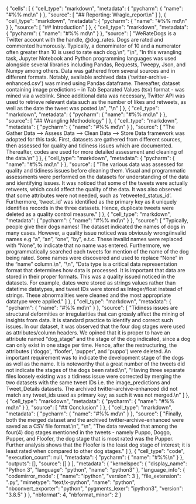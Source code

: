 {
 "cells": [
  {
   "cell_type": "markdown",
   "metadata": {
    "pycharm": {
     "name": "#%% md\n"
    }
   },
   "source": [
    "## Reporting: Wragle_report\n"
   ]
  },
  {
   "cell_type": "markdown",
   "metadata": {
    "pycharm": {
     "name": "#%% md\n"
    }
   },
   "source": [
    "## Introduction"
   ]
  },
  {
   "cell_type": "markdown",
   "metadata": {
    "pycharm": {
     "name": "#%% md\n"
    }
   },
   "source": [
    "WeRateDogs is a Twitter account with the handle, @dog_rates. Dogs are rated and commented humorously. Typically, a denominator of 10 and a numerator often greater than 10 is used to rate each dog.\n",
    "\n",
    "In this wrangling task, Jupyter Notebook and Python programming languages was used alongside several libraries including Pandas, Requests, Tweepy, Json, and Numpy among others. Data was gathered from several sources and in different formats. Notably, available archived data ('twitter-archive-enhanced.csv') was mined using Pandas dataframe. Thereafter, dataset containing image predictions – in Tab Separated Values (tsv) format - was mined via a weblink. Since additional data was necessary, Twitter API was used to retrieve relevant data such as the number of likes and retweets, as well as the date the tweet was posted.\n",
    "\n"
   ]
  },
  {
   "cell_type": "markdown",
   "metadata": {
    "pycharm": {
     "name": "#%% md\n"
    }
   },
   "source": [
    "## Wrangling Methodology"
   ]
  },
  {
   "cell_type": "markdown",
   "metadata": {
    "pycharm": {
     "name": "#%% md\n"
    }
   },
   "source": [
    "The Gather Data --> Assess Data --> Clean Data --> Store Data framework was adopted for this task. First, datasets are gathered from different sources, then assessed for quality and tidiness issues which are documented.  Thereafter, codes are used for more detailed assessment and cleaning of the data.\n"
   ]
  },
  {
   "cell_type": "markdown",
   "metadata": {
    "pycharm": {
     "name": "#%% md\n"
    }
   },
   "source": [
    "The various data was assessed for quality and tidiness issues before cleaning them. Visual and programmatic assessments were performed on the datasets for understanding of the data and identifying issues. It was noticed that some of the tweets were actually retweets, which could affect the quality of the data. It was also observed that some attributes were not needed, such as ‘retweeted_status_id’. Furthermore, ‘tweet_id’ was identified as the primary key as it uniquely identifies records in the three datasets. Hence, duplicate tweets were deleted as a quality control measure."
   ]
  },
  {
   "cell_type": "markdown",
   "metadata": {
    "pycharm": {
     "name": "#%% md\n"
    }
   },
   "source": [
    "Typically, people give their dogs names! The dataset indicated the names of dogs in many cases. However, a quality issue noticed was obviously wrong/invalid names e.g “a”, “an”, “one”, “by”, e.t.c. These invalid names were replaced with “None”, to indicate that no name was entered. Furthermore, we programmatically searched each tweets for mention of the name of the dog being rated. Some names were discovered and used to replace “None” in the “name” column.\n",
    "\n",
    "Data type is a critical data representation format that determines how data is processed. It is important that data are stored in their proper formats. This was a quality issued noticed in the datasets. For example, dates were stored as strings values rather than datetime datatypes, and tweet IDs were stored as Integer/float instead of strings. These abnormalities were cleaned and the most appropriate datatype were applied."
   ]
  },
  {
   "cell_type": "markdown",
   "metadata": {
    "pycharm": {
     "name": "#%% md\n"
    }
   },
   "source": [
    "Tidiness issues are structural deformities or irregularities that can grossly affect the mining of insights from data. It is standard practice to identify and correct such issues. In our dataset, it was observed that the four dog stages were used as attributes/column headers. We opined that it is proper to have an attribute named “dog_stage” and the stage of the dog indicated, since a dog can only exist in one stage per time. Hence, after the restructuring, the attributes ('doggo', 'floofer', 'pupper', and 'puppo') were deleted. An important requirement was to indicate the development stage of the dogs as well as the name. It is noteworthy that a great number of the tweets did not indicate the stages of the dogs been rated.\n",
    "Having three separate files loosely existing was a tidiness issue were corrected by merging the two datasets with the same tweet IDs i.e. the image_predictions and Tweet_Details datasets. The archived twitter-archive-enhanced did not match any tweet_ids used as primary key; as such it was not merged.\n"
   ]
  },
  {
   "cell_type": "markdown",
   "metadata": {
    "pycharm": {
     "name": "#%% md\n"
    }
   },
   "source": [
    "## Conclusion"
   ]
  },
  {
   "cell_type": "markdown",
   "metadata": {
    "pycharm": {
     "name": "#%% md\n"
    }
   },
   "source": [
    "Finally, both the merged dataset and the archived twitter-archive-enhanced were saved as a CSV file format.\n",
    "\n",
    "The data revealed that among the four(4) dog stages mentioned in the tweets - namely Puppo, Doggo, Pupper, and Floofer, the dog stage that is most rated was the Pupper. Further analysis shows that the Floofer is the least dog stage of interest; it is least rated when compared to other dog stages."
   ]
  },
  {
   "cell_type": "code",
   "execution_count": null,
   "metadata": {
    "pycharm": {
     "name": "#%%\n"
    }
   },
   "outputs": [],
   "source": []
  }
 ],
 "metadata": {
  "kernelspec": {
   "display_name": "Python 3",
   "language": "python",
   "name": "python3"
  },
  "language_info": {
   "codemirror_mode": {
    "name": "ipython",
    "version": 3
   },
   "file_extension": ".py",
   "mimetype": "text/x-python",
   "name": "python",
   "nbconvert_exporter": "python",
   "pygments_lexer": "ipython3",
   "version": "3.8.5"
  }
 },
 "nbformat": 4,
 "nbformat_minor": 2
}
